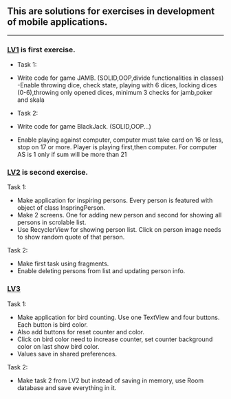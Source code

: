 ## This are solutions for exercises in development of mobile applications.
---

### [LV1](https://github.com/kristijankoscak/RMA/tree/master/LV1) is first exercise.

- Task 1:
 - Write code for game JAMB. (SOLID,OOP,divide functionalities in classes)
 -Enable throwing dice, check state, playing with 6 dices, locking dices (0-6),throwing only opened dices, minimum 3 checks for jamb,poker and skala
 
- Task 2:
 - Write code for game BlackJack. (SOLID,OOP...)
 - Enable playing against computer, computer must take card on 16 or less, stop on 17 or more. 
Player is playing first,then computer. For computer AS is 1 only if sum will be more than 21

### [LV2](https://github.com/kristijankoscak/RMA/tree/master/LV2) is second exercise.

Task 1:
- Make application for inspiring persons. Every person is featured with object of class InspringPerson. 
- Make 2 screens. One for adding new person and second for showing all persons in scrolable list.
- Use RecyclerView for showing person list. Click on person image needs to show random quote of that person.

Task 2:
  - Make first task using fragments.
  - Enable deleting persons from list and updating person info.

### [LV3](https://github.com/kristijankoscak/RMA/tree/master/LV3) 

Task 1:
- Make application for bird counting. Use one TextView and four buttons. Each button is bird color.
- Also add buttons for reset counter and color.
- Click on bird color need to increase counter, set counter background color on last show bird color.
- Values save in shared preferences.

Task 2:
  - Make task 2 from LV2 but instead of saving in memory, use Room database and save everything in it.
